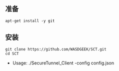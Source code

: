 ## 准备

    apt-get install -y git
## 安装

    git clone https://github.com/WASDGEEK/SCT.git
    cd SCT



* Usage: ./SecureTunnel_Client -config config.json

